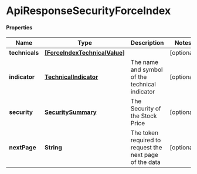 # ApiResponseSecurityForceIndex

#### Properties
Name | Type | Description | Notes
------------ | ------------- | ------------- | -------------
**technicals** | [**[ForceIndexTechnicalValue]**](ForceIndexTechnicalValue.md) |  | [optional] 
**indicator** | [**TechnicalIndicator**](TechnicalIndicator.md) | The name and symbol of the technical indicator | [optional] 
**security** | [**SecuritySummary**](SecuritySummary.md) | The Security of the Stock Price | [optional] 
**nextPage** | **String** | The token required to request the next page of the data | [optional] 



